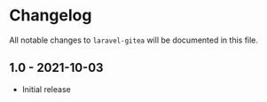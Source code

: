 # Changelog

All notable changes to `laravel-gitea` will be documented in this file.

## 1.0 - 2021-10-03

- Initial release
